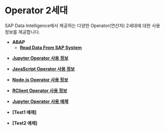 Operator 2세대
===
SAP Data Intelligence에서 제공하는 다양한 Operator(연산자) 2세대에 대한 사용 정보를 제공합니다.<br>

* **ABAP**
    - **[Read Data From SAP System](ABAP/ReadDataFromSAPSystem.md)**
- **[Jupyter Operator 사용 정보](Jupyter/Readme.md)**
- **[JavaScript Operator 사용 정보](JavaScript/Readme.md)**
- **[Node.js Operator 사용 정보](Node.js/Readme.md)**
- **[RClient Operator 사용 정보](RClient/Readme.md)**

- **[Jupyter Operator 사용 예제](JupyterOperator/Readme.md)**
- **[Test1 예제]**
- **[Test2 예제]**

